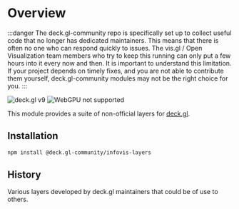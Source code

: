 # Overview

:::danger
The deck.gl-community repo is specifically set up to collect useful code that no longer has dedicated maintainers. This means that there is often no one who can respond quickly to issues. The vis.gl / Open Visualization team members who try to keep this running can only put a few hours into it every now and then. It is important to understand this limitation. If your project depends on timely fixes, and you are not able to contribute them yourself, deck.gl-community modules may not be the right choice for you.
:::

![deck.gl v9](https://img.shields.io/badge/deck.gl-v9-green.svg?style=flat-square")
![WebGPU not supported](https://img.shields.io/badge/webgpu-no-red.svg?style=flat-square")

This module provides a suite of non-official layers for [deck.gl](https://deck.gl).

## Installation

```bash
npm install @deck.gl-community/infovis-layers
```

## History

Various layers developed by deck.gl maintainers that could be of use to others.
